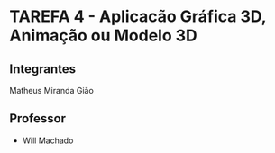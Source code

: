 # TAREFA 4 - Aplicacão Gráfica 3D, Animação ou Modelo 3D

## Integrantes

Matheus Miranda Gião

## Professor

- Will Machado

